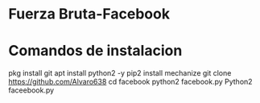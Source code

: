 
# Fuerza Bruta-Facebook
# Comandos de instalacion
pkg install git
apt install python2 -y
pip2 install mechanize
git clone https://github.com/Alvaro638
cd facebook
python2 facebook.py
Python2 faceebook.py
